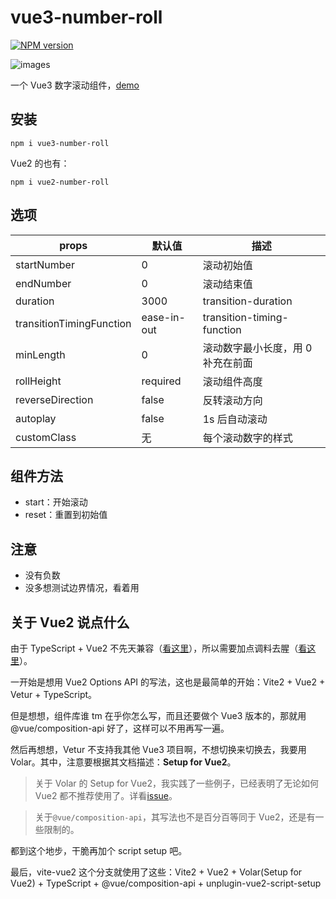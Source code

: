 # vue3-number-roll

[![NPM version](https://img.shields.io/npm/v/vue3-number-roll?color=a1b858&label=)](https://www.npmjs.com/package/vue3-number-roll)

![images](https://img.shields.io/badge/vue-3.2.31-brightgreen)

一个 Vue3 数字滚动组件，[demo](https://lvjiaxuan.github.io/vue-number-roll/index.html)

## 安装

```shell
npm i vue3-number-roll
```

Vue2 的也有：

```shell
npm i vue2-number-roll
```

## 选项

| props                    | 默认值      | 描述                              |
| ------------------------ | ----------- | --------------------------------- |
| startNumber              | 0           | 滚动初始值                        |
| endNumber                | 0           | 滚动结束值                        |
| duration                 | 3000        | transition-duration               |
| transitionTimingFunction | ease-in-out | transition-timing-function        |
| minLength                | 0           | 滚动数字最小长度，用 0 补充在前面 |
| rollHeight               | required    | 滚动组件高度                      |
| reverseDirection         | false       | 反转滚动方向                      |
| autoplay                 | false       | 1s 后自动滚动                     |
| customClass              | 无          | 每个滚动数字的样式                |

## 组件方法

- start：开始滚动
- reset：重置到初始值

## 注意

- 没有负数
- 没多想测试边界情况，看着用

## 关于 Vue2 说点什么

由于 TypeScript + Vue2 不先天兼容（[看这里](https://www.zhihu.com/question/310485097/answer/591869966)），所以需要加点调料去腥（[看这里](https://cn.vuejs.org/v2/guide/typescript.html)）。

一开始是想用 Vue2 Options API 的写法，这也是最简单的开始：Vite2 + Vue2 + Vetur + TypeScript。

但是想想，组件库谁 tm 在乎你怎么写，而且还要做个 Vue3 版本的，那就用@vue/composition-api 好了，这样可以不用再写一遍。

然后再想想，Vetur 不支持我其他 Vue3 项目啊，不想切换来切换去，我要用 Volar。其中，注意要根据其文档描述：**Setup for Vue2**。

> 关于 Volar 的 Setup for Vue2，我实践了一些例子，已经表明了无论如何 Vue2 都不推荐使用了。详看[issue](https://github.com/johnsoncodehk/volar/issues/647#event-5543942889)。

> 关于`@vue/composition-api`，其写法也不是百分百等同于 Vue2，还是有一些限制的。

都到这个地步，干脆再加个 script setup 吧。

最后，vite-vue2 这个分支就使用了这些：Vite2 + Vue2 + Volar(Setup for Vue2) + TypeScript + @vue/composition-api + unplugin-vue2-script-setup
